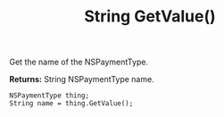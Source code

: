 ﻿---
uid: crmscript_ref_NSPaymentType_GetValue
title: String GetValue()
intellisense: NSPaymentType.GetValue
keywords: NSPaymentType, GetValue
so.topic: reference
---

Get the name of the NSPaymentType.

**Returns:** String NSPaymentType name.

```crmscript
NSPaymentType thing;
String name = thing.GetValue();
```

